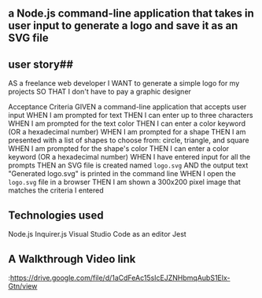 
# <SVG LOGO MAKER>

## a Node.js command-line application that takes in user input to generate a logo and save it as an SVG file 

## user story##
AS a freelance web developer
I WANT to generate a simple logo for my projects
SO THAT I don't have to pay a graphic designer


Acceptance Criteria
GIVEN a command-line application that accepts user input
WHEN I am prompted for text
THEN I can enter up to three characters
WHEN I am prompted for the text color
THEN I can enter a color keyword (OR a hexadecimal number)
WHEN I am prompted for a shape
THEN I am presented with a list of shapes to choose from: circle, triangle, and square
WHEN I am prompted for the shape's color
THEN I can enter a color keyword (OR a hexadecimal number)
WHEN I have entered input for all the prompts
THEN an SVG file is created named `logo.svg`
AND the output text "Generated logo.svg" is printed in the command line
WHEN I open the `logo.svg` file in a browser
THEN I am shown a 300x200 pixel image that matches the criteria I entered



##   Technologies used
Node.js 
Inquirer.js
Visual Studio Code as an editor
Jest 

 ## A Walkthrough Video link
 :https://drive.google.com/file/d/1aCdFeAc15sIcEJZNHbmqAubS1Elx-Gtn/view


